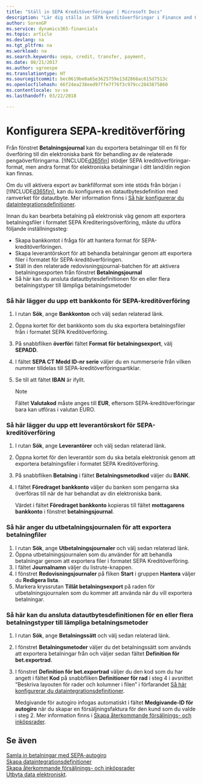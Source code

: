 ```yaml
---
title: "Ställ in SEPA Kreditöverföringar | Microsoft Docs"
description: "Lär dig ställa in SEPA kreditöverföringar i Finance and Operations, Business edition."
author: SorenGP
ms.service: dynamics365-financials
ms.topic: article
ms.devlang: na
ms.tgt_pltfrm: na
ms.workload: na
ms.search.keywords: sepa, credit, transfer, payment,
ms.date: 08/21/2017
ms.author: sgroespe
ms.translationtype: HT
ms.sourcegitcommit: bec0619be0a65e3625759e13d2866ac615d7513c
ms.openlocfilehash: 66f24ea238eed97ffe7f76f3c979cc2843875860
ms.contentlocale: sv-se
ms.lasthandoff: 03/22/2018

---
```

# <a name="set-up-sepa-credit-transfer"></a>Konfigurera SEPA-kreditöverföring
Från fönstret **Betalningsjournal** kan du exportera betalningar till en fil för överföring till din elektroniska bank för behandling av de relaterade pengaöverföringarna. [!INCLUDE[d365fin](includes/d365fin_md.md)] stödjer SEPA kreditöverföringar-format, men andra format för elektroniska betalningar i ditt land/din region kan finnas.  

Om du vill aktivera export av bankfilformat som inte stöds från början i [!INCLUDE[d365fin](includes/d365fin_md.md)], kan du konfigurera en datautbytesdefinition med ramverket för datautbyte. Mer information finns i [Så här konfigurerar du dataintegrationsdefinitioner](across-how-to-set-up-data-exchange-definitions.md).  

Innan du kan bearbeta betalning på elektronisk väg genom att exportera betalningsfiler i formatet SEPA Krediteringsöverföring, måste du utföra följande inställningssteg:  

* Skapa bankkontot i fråga för att hantera format för SEPA-kreditöverföringen.  
* Skapa leverantörskort för att behandla betalningar genom att exportera filer i formatet för SEPA-kreditöverföringen.  
* Ställ in den relaterade redovisningsjournal-batchen för att aktivera betalningsexporten från fönstret **Betalningsjournal**  
* Så här kan du ansluta datautbytesdefinitionen för en eller flera betalningstyper till lämpliga betalningsmetoder  

### <a name="to-set-up-a-bank-account-for-sepa-credit-transfer"></a>Så här lägger du upp ett bankkonto för SEPA-kreditöverföring  
1. I rutan **Sök**, ange **Bankkonton** och välj sedan relaterad länk.  
2. Öppna kortet för det bankkonto som du ska exportera betalningsfiler från i formatet SEPA Kreditöverföring.  
3. På snabbfliken **överför**i fältet **Format för betalningsexport**, välj **SEPADD**.  
4. I fältet **SEPA CT Medd ID-nr serie** väljer du en nummerserie från vilken nummer tilldelas till SEPA-kreditöverföringsartiklar.  
5. Se till att fältet **IBAN** är ifyllt.  

    > [!NOTE]  
    >  Fältet **Valutakod** måste anges till **EUR**, eftersom SEPA-kreditöverföringar bara kan utföras i valutan EURO.  

### <a name="to-set-up-a-vendor-card-for-sepa-credit-transfer"></a>Så här lägger du upp ett leverantörskort för SEPA-kreditöverföring  
1. I rutan **Sök**, ange **Leverantörer** och välj sedan relaterad länk.  
2. Öppna kortet för den leverantör som du ska betala elektronisk genom att exportera betalningsfiler i formatet SEPA Kreditöverföring.  
3. På snabbfliken **Betalning** i fältet **Betalningsmetodkod** väljer du **BANK**.  
4. I fältet **Föredraget bankkonto** väljer du banken som pengarna ska överföras till när de har behandlat av din elektroniska bank.  

     Värdet i fältet **Föredraget bankkonto** kopieras till fältet **mottagarens bankkonto** i fönstret **betalningsjournal**.  

### <a name="to-set-the-payment-journal-up-to-export-payment-files"></a>Så här anger du utbetalningsjournalen för att exportera betalningfiler  
1. I rutan **Sök**, ange **Utbetalningsjournaler** och välj sedan relaterad länk.  
2. Öppna utbetalningsjournalen som du använder för att behandla betalningar genom att exportera filer i formatet SEPA Kreditöverföring.  
3. I fältet **Journalnamn** väljer du listrute\-knappen.  
4. I fönstret **Redovisningsjournaler** på fliken **Start** i gruppen **Hantera** väljer du **Redigera lista**.  
5. Markera kryssrutan **Tillåt betalningsexport** på raden för utbetalningsjournalen som du kommer att använda när du vill exportera betalningar.  

### <a name="to-connect-the-data-exchange-definition-for-one-or-more-payment-types-with-the-relevant-payment-method-or-methods"></a>Så här kan du ansluta datautbytesdefinitionen för en eller flera betalningstyper till lämpliga betalningsmetoder  
1. I rutan **Sök**, ange **Betalningssätt** och välj sedan relaterad länk.  
2. I fönstret **Betalningsmetoder** väljer du det betalningssätt som används att exportera betalningar från och väljer sedan fältet **Definition för bet.exportrad**.  
3. I fönstret **Definition för bet.exportrad** väljer du den kod som du har angett i fältet **Kod** på snabbfliken **Definitioner för rad** i steg 4 i avsnittet ”Beskriva layouten för rader och kolumner i filen” i förfarandet [Så här konfigurerar du dataintegrationsdefinitioner](across-how-to-set-up-data-exchange-definitions.md).  

    Medgivande för autogiro infogas automatiskt i fältet **Medgivande-ID för autogiro** när du skapar en försäljningsfaktura för den kund som du valde i steg 2. Mer information finns i [Skapa återkommande försäljnings- och inköpsrader](sales-how-work-standard-lines.md).  

## <a name="see-also"></a>Se även  
[Samla in betalningar med SEPA-autogiro](finance-collect-payments-with-sepa-direct-debit.md)  
[Skapa dataintegrationsdefinitioner](across-how-to-set-up-data-exchange-definitions.md)  
[Skapa återkommande försäljnings- och inköpsrader](sales-how-work-standard-lines.md)  
[Utbyta data elektroniskt](across-data-exchange.md).  

